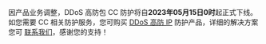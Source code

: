 因产品业务调整，DDoS 高防包 CC 防护将自**2023年05月15日0时**起正式下线。如您需要 CC 相关防护服务，您可购买 [DDoS 高防 IP](https://intl.cloud.tencent.com/document/product/297) 防护产品，详细的解决方案您可 [联系我们](https://www.tencentcloud.com/contact-us)，感谢您的支持！


